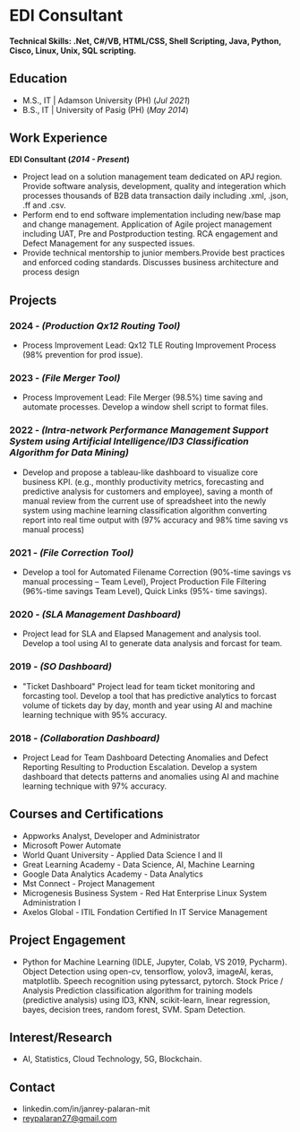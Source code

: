 # EDI Consultant

#### Technical Skills: .Net, C#/VB, HTML/CSS, Shell Scripting, Java, Python, Cisco, Linux, Unix, SQL scripting.

## Education							       		
<!-- - Ph.D., IT | Technological University of the Philippines (_Aug 2023_) -->
- M.S., IT | Adamson University (PH) (_Jul 2021_)	 			        		
- B.S., IT | University of Pasig (PH) (_May 2014_)

## Work Experience
**EDI Consultant (_2014 - Present_)**
- Project lead on a solution management team dedicated on APJ region. Provide software analysis, development, quality and integeration  which processes thousands of B2B data transaction daily including .xml, .json, .ff and .csv.
- Perform end to end software implementation including new/base map and change management. Application of Agile project management including UAT, Pre and Postproduction testing. RCA engagement and Defect Management for any suspected issues.
- Provide technical mentorship to junior members.Provide best practices and enforced coding standards.  Discusses business architecture and process design

<!-- **Customer Support - Hinduja Global Sol. (_2014 - 2016_)** -->
<!-- - Listening & responding with the greatest concern, health insurance related and emergency service requests. -->
<!-- - Provide effective diffuse high-tension situations in goal driven environment. -->
<!-- - Negotiate with 3rd party providers to ensure calls are resolved in timely manner. -->

## Projects
### 2024 - _(Production Qx12 Routing Tool)_
- Process Improvement Lead: Qx12 TLE Routing Improvement Process (98% prevention for prod issue).
  
### 2023 - _(File Merger Tool)_
- Process Improvement Lead: File Merger (98.5%) time saving and automate processes. Develop a window shell script to format files.

### 2022 - _(Intra-network Performance Management Support System using Artificial Intelligence/ID3 Classification Algorithm for Data Mining)_
- Develop and propose a tableau-like dashboard to visualize core business KPI. (e.g., monthly productivity metrics, forecasting and predictive analysis for customers and employee), saving a month of manual review from the current use of spreadsheet into the newly system using machine learning classification algorithm converting report into real time output with (97% accuracy and 98% time saving vs manual process)

### 2021 - _(File Correction Tool)_
- Develop a tool for Automated Filename Correction (90%-time savings vs manual processing – Team Level), Project Production File Filtering (96%-time savings Team Level), Quick Links (95%- time savings).

### 2020 - _(SLA Management Dashboard)_
- Project lead for SLA and Elapsed Management and analysis tool. Develop a tool using AI to generate data analysis and forcast for team.

### 2019 - _(SO Dashboard)_
- "Ticket Dashboard" Project lead for team ticket monitoring and forcasting tool. Develop a tool that has predictive analytics to forcast volume of tickets day by day, month and year using AI and machine learning technique with 95% accuracy.

### 2018 - _(Collaboration Dashboard)_
- Project Lead for Team Dashboard Detecting Anomalies and Defect Reporting Resulting to Production Escalation. Develop a system dashboard that detects patterns and anomalies using AI and machine learning technique with 97% accuracy.

## Courses and Certifications
- Appworks Analyst, Developer and Administrator
- Microsoft Power Automate
- World Quant University - Applied Data Science I and II
- Great Learning Academy - Data Science, AI, Machine Learning
- Google Data Analytics Academy - Data Analytics
- Mst Connect - Project Management
- Microgenesis Business System - Red Hat Enterprise Linux System Administration I
- Axelos Global - ITIL Fondation Certified In IT Service Management

## Project Engagement
- Python for Machine Learning (IDLE, Jupyter, Colab, VS 2019, Pycharm). Object Detection using open-cv, tensorflow, yolov3, imageAI, keras, matplotlib. Speech recognition using pytessarct, pytorch. Stock Price / Analysis Prediction classification algorithm for training models (predictive analysis) using ID3, KNN, scikit-learn, linear regression, bayes, decision trees, random forest, SVM. Spam Detection.

## Interest/Research
- AI, Statistics, Cloud Technology, 5G, Blockchain.

## Contact
- linkedin.com/in/janrey-palaran-mit
- reypalaran27@gmail.com
